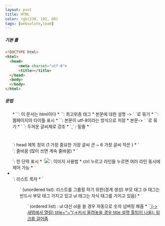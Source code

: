 ```yaml
---
layout: post
title: HTML
color: rgb(239, 192, 80)
tags: [websolute,team]
---
```

##### 기본 틀
```html
<!DOCTYPE html>
<html>
  <head>
      <meta charset="utf-8">
      <title></title>
  </head>
  <body>
  </body>
</html>
```

##### 문법
<ul>
* `<!doctype html>`: 이 문서는 html이다
* `<html>`: 최고위층 태그 
* 본문에 대한 설명 -> `<head> </head>`로 묶기
* `<title> </title>`: 웹페이지의 타이틀 표시
* `<meta charset="utf-8">`: 본문이 utf-8이라는 방식으로 저장
* 본문->  `<body> </body>`로 묶기
* `<strong> </strong>`: 두꺼운 글씨체로 강조
* `<u> </u>` : 밑줄 
* `<h1> </h1>`: head 제목 정의 (1 가장 중요한 가장 글씨 큰 ~ 6 가장 글씨 작은 )
* `<br>`: 줄바꿈 (많이 쓰면 계속 줄바꿈)
* `<p> </p>`: 한 단락 표시
* `<img src="~~.jpg" widh="~">`: 이미지 사용법
* ctrl 누르고 라인들 누르면 여러 라인 동시에 제어 가능
* `<li> </li>`: 리스트 목차
* `<ul>` (unordered list): 리스트를 그룹핑 하기 위한(경계 
생성) 부모 태그
(li 태그는 반드시 부모 태그 가지고 있고 ul 태그는 자식 태그를 가지고 있음) 
* `<ol>` (ordered list) : ul 대신 ol을 쓸 경우 자동으로 숫자 넘버링 해줌
* `<a href="(링크)" target="_blank" title="">`(-> 새탭에서 
열림) title="~"(->커서 올려놓을 경우 title 설명 툴팁이 나옴): 링크를 걸어줌
</ul>